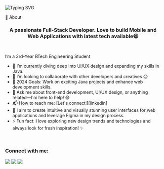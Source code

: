 ![Typing SVG](https://readme-typing-svg.herokuapp.com?font=Architects+Daughter&color=000000&size=30&lines=Hey!+It's+Khushi!+👋;I'm+a+Front+End+Developer;Learning+UI/UX+and+Java;;Building+Intuitive+Interfaces)
<!-- <h1 align="center">Hi 👋, It's me Khushi</h1> -->

🧐 About

<h3 align="center">A passionate Full-Stack Developer. Love to build Mobile and Web Applications with latest tech available😄
</h3>

<br>

I’m a 3rd-Year BTech Engineering Student
- 🌱 I’m currently diving deep into UI/UX design and expanding my skills in Java.<br>
- 👯 I’m looking to collaborate with other developers and creatives :wink:
- 🥅 2024 Goals: Work on exciting Java projects and enhance web development skills.
- 💬 Ask me about front-end development, UI/UX design, or anything related—I'm here to help! :smile:
- 📬 How to reach me: [Let's connect!][linkedin]
- 🧗 I aim to create intuitive and visually stunning user interfaces for web applications and leverage Figma in my design process.
- ⚡ Fun fact: I love exploring new design trends and technologies and always look for fresh inspiration! ✨

</br>

<h3 align="left">Connect with me:</h3>
  <p>
    <a href="www.linkedin.com/in/khushi-sharma-4b582327b" target="_blank"><img src="https://img.shields.io/badge/-LinkedIn-222222?style=flat-square&logo=Linkedin&logoColor=white&link=https://www.linkedin.com/in/hgdsandakalum/)](https://www.linkedin.com/in/hgdsandakalum/"></a>
  <a href="" target="_blank"><img src="https://img.shields.io/badge/-HackerRank-222222?style=flat-square&logo=HackerRank&logoColor=white&link=https://www.hackerrank.com/h_g_d_sandakalum)](https://www.hackerrank.com/h_g_d_sandakalum"></a>
    <a href="https://www.instagram.com/_.khushi._0703?igsh=MW1keXYwbmRpNnFhMw==" target="_blank"><img src="https://img.shields.io/badge/Instagram-222222?&style=flat-square&logo=instagram&logoColor=white&link=https://www.instagram.com/_.sanda._)](https://www.instagram.com/_.sanda._/"></a>
    </a>
  </p>
</br>

<!---
KHUSHIsharma2005/KHUSHIsharma2005 is a ✨ special ✨ repository because its `README.md` (this file) appears on your GitHub profile.
You can click the Preview link to take a look at your changes.
--->
